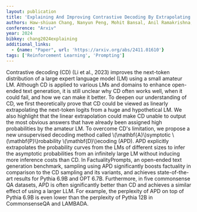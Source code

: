 ```yaml
---
layout: publication
title: 'Explaining And Improving Contrastive Decoding By Extrapolating The Probabilities Of A Huge And Hypothetical LM'
authors: Haw-shiuan Chang, Nanyun Peng, Mohit Bansal, Anil Ramakrishna, Tagyoung Chung
conference: "Arxiv"
year: 2024
bibkey: chang2024explaining
additional_links:
  - {name: "Paper", url: 'https://arxiv.org/abs/2411.01610'}
tags: ['Reinforcement Learning', 'Prompting']
---
```

Contrastive decoding (CD) (Li et al., 2023) improves the next-token
distribution of a large expert language model (LM) using a small amateur LM.
Although CD is applied to various LMs and domains to enhance open-ended text
generation, it is still unclear why CD often works well, when it could fail,
and how we can make it better. To deepen our understanding of CD, we first
theoretically prove that CD could be viewed as linearly extrapolating the
next-token logits from a huge and hypothetical LM. We also highlight that the
linear extrapolation could make CD unable to output the most obvious answers
that have already been assigned high probabilities by the amateur LM.
  To overcome CD's limitation, we propose a new unsupervised decoding method
called \\(\mathbf\{A\}\\)symptotic \\(\mathbf\{P\}\\)robability \\(\mathbf\{D\}\\)ecoding (APD).
APD explicitly extrapolates the probability curves from the LMs of different
sizes to infer the asymptotic probabilities from an infinitely large LM without
inducing more inference costs than CD. In FactualityPrompts, an open-ended text
generation benchmark, sampling using APD significantly boosts factuality in
comparison to the CD sampling and its variants, and achieves state-of-the-art
results for Pythia 6.9B and OPT 6.7B. Furthermore, in five commonsense QA
datasets, APD is often significantly better than CD and achieves a similar
effect of using a larger LLM. For example, the perplexity of APD on top of
Pythia 6.9B is even lower than the perplexity of Pythia 12B in CommonsenseQA
and LAMBADA.
